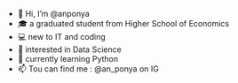- 👋 Hi, I’m @anponya
- 🎓 a graduated student from Higher School of Economics
- 💻 new to IT and coding
- 👀 interested in Data Science
- 🌱 currently learning Python
- 📫 Tou can find me : @an_ponya on IG

<!---
anponya/anponya is a ✨ special ✨ repository because its `README.md` (this file) appears on your GitHub profile.
You can click the Preview link to take a look at your changes.
--->
